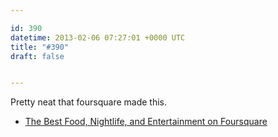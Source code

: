 ```yaml
---

id: 390
datetime: 2013-02-06 07:27:01 +0000 UTC
title: "#390"
draft: false


---
```


Pretty neat that foursquare made this. 

 
 * [The Best Food, Nightlife, and Entertainment on Foursquare](https://foursquare.com/bestof/)


